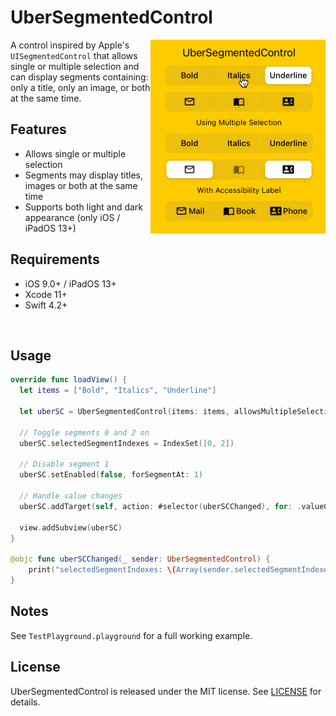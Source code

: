 # UberSegmentedControl

<img align="right" src="Animations/UberSegmentedControl-Demo.gif?raw=true" alt="UberSegmentedControl Demo" width="280" height="310" />

A control inspired by Apple's `UISegmentedControl` that allows single or multiple selection and can display segments containing: only a title, only an image, or both at the same time.

## Features

- Allows single or multiple selection
- Segments may display titles, images or both at the same time
- Supports both light and dark appearance (only iOS / iPadOS 13+)

## Requirements

- iOS 9.0+ / iPadOS 13+
- Xcode 11+
- Swift 4.2+

<br clear="right"/>

## Usage

```swift
override func loadView() {
  let items = ["Bold", "Italics", "Underline"]

  let uberSC = UberSegmentedControl(items: items, allowsMultipleSelection: true)

  // Toggle segments 0 and 2 on
  uberSC.selectedSegmentIndexes = IndexSet([0, 2])

  // Disable segment 1
  uberSC.setEnabled(false, forSegmentAt: 1)

  // Handle value changes
  uberSC.addTarget(self, action: #selector(uberSCChanged), for: .valueChanged)
  
  view.addSubview(uberSC)
}

@objc func uberSCChanged(_ sender: UberSegmentedControl) {
    print("selectedSegmentIndexes: \(Array(sender.selectedSegmentIndexes))")
}
```

## Notes

See `TestPlayground.playground` for a full working example.

## License

UberSegmentedControl is released under the MIT license. See [LICENSE](LICENSE) for details.
